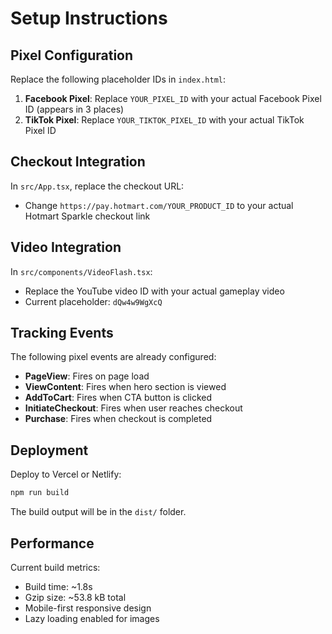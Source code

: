 # Setup Instructions

## Pixel Configuration

Replace the following placeholder IDs in `index.html`:

1. **Facebook Pixel**: Replace `YOUR_PIXEL_ID` with your actual Facebook Pixel ID (appears in 3 places)
2. **TikTok Pixel**: Replace `YOUR_TIKTOK_PIXEL_ID` with your actual TikTok Pixel ID

## Checkout Integration

In `src/App.tsx`, replace the checkout URL:
- Change `https://pay.hotmart.com/YOUR_PRODUCT_ID` to your actual Hotmart Sparkle checkout link

## Video Integration

In `src/components/VideoFlash.tsx`:
- Replace the YouTube video ID with your actual gameplay video
- Current placeholder: `dQw4w9WgXcQ`

## Tracking Events

The following pixel events are already configured:
- **PageView**: Fires on page load
- **ViewContent**: Fires when hero section is viewed
- **AddToCart**: Fires when CTA button is clicked
- **InitiateCheckout**: Fires when user reaches checkout
- **Purchase**: Fires when checkout is completed

## Deployment

Deploy to Vercel or Netlify:
```bash
npm run build
```

The build output will be in the `dist/` folder.

## Performance

Current build metrics:
- Build time: ~1.8s
- Gzip size: ~53.8 kB total
- Mobile-first responsive design
- Lazy loading enabled for images
